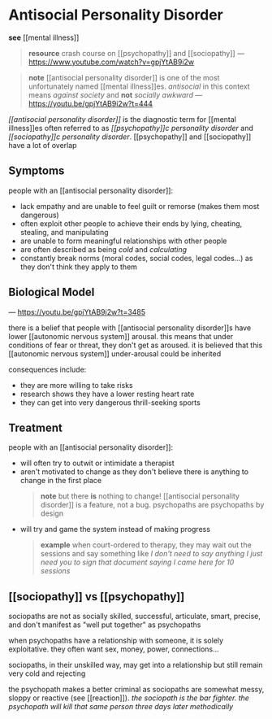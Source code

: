 # Antisocial Personality Disorder

**see** [[mental illness]]

> **resource** crash course on [[psychopathy]] and [[sociopathy]] &mdash; <https://www.youtube.com/watch?v=gpjYtAB9i2w>

> **note** [[antisocial personality disorder]] is one of the most unfortunately named [[mental illness]]es. _antisocial_ in this context means _against society_ and **not** _socially awkward_ &mdash; <https://youtu.be/gpjYtAB9i2w?t=444>

_[[antisocial personality disorder]]_ is the diagnostic term for [[mental illness]]es often referred to as _[[psychopathy]]c personality disorder_ and _[[sociopathy]]c personality disorder_. [[psychopathy]] and [[sociopathy]] have a lot of overlap

## Symptoms

people with an [[antisocial personality disorder]]:

- lack empathy and are unable to feel guilt or remorse (makes them most dangerous)
- often exploit other people to achieve their ends by lying, cheating, stealing, and manipulating
- are unable to form meaningful relationships with other people
- are often described as being _cold_ and _calculating_
- constantly break norms (moral codes, social codes, legal codes...) as they don't think they apply to them

## Biological Model

&mdash; <https://youtu.be/gpjYtAB9i2w?t=3485>

there is a belief that people with [[antisocial personality disorder]]s have lower [[autonomic nervous system]] arousal. this means that under conditions of fear or threat, they don't get as aroused. it is believed that this [[autonomic nervous system]] under-arousal could be inherited

consequences include:

- they are more willing to take risks
- research shows they have a lower resting heart rate
- they can get into very dangerous thrill-seeking sports

## Treatment

people with an [[antisocial personality disorder]]:

- will often try to outwit or intimidate a therapist
- aren't motivated to change as they don't believe there is anything to change in the first place
  > **note** but there **is** nothing to change! [[antisocial personality disorder]] is a feature, not a bug. psychopaths are psychopaths by design
- will try and game the system instead of making progress
  > **example** when court-ordered to therapy, they may wait out the sessions and say something like _I don't need to say anything I just need you to sign that document saying I came here for 10 sessions_

## [[sociopathy]] vs [[psychopathy]]

sociopaths are not as socially skilled, successful, articulate, smart, precise, and don't manifest as "well put together" as psychopaths

when psychopaths have a relationship with someone, it is solely exploitative. they often want sex, money, power, connections...

sociopaths, in their unskilled way, may get into a relationship but still remain very cold and rejecting

the psychopath makes a better criminal as sociopaths are somewhat messy, sloppy or reactive (see [[reaction]]). _the sociopath is the bar fighter. the psychopath will kill that same person three days later methodically_
